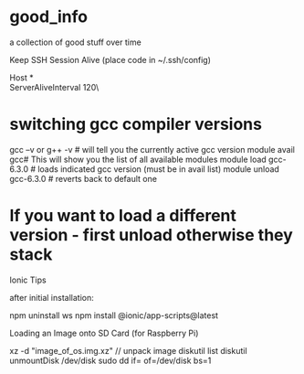 # good_info
a collection of good stuff over time

Keep SSH Session Alive (place code in ~/.ssh/config)

Host *\
ServerAliveInterval 120\


# switching gcc compiler versions

gcc –v or g++ -v # will tell you the currently active gcc version
module avail gcc# This will show you the list of all available modules module load gcc-6.3.0 # loads indicated gcc version (must be in avail list) module unload gcc-6.3.0 # reverts back to default one
# If you want to load a different version - first unload otherwise they stack



Ionic Tips

after initial installation:


npm uninstall ws
npm install @ionic/app-scripts@latest


Loading an Image onto SD Card (for Raspberry Pi)

xz -d "image_of_os.img.xz"   // unpack image
diskutil list
diskutil unmountDisk /dev/disk<id>
sudo dd if=<image path> of=/dev/disk<id> bs=1

